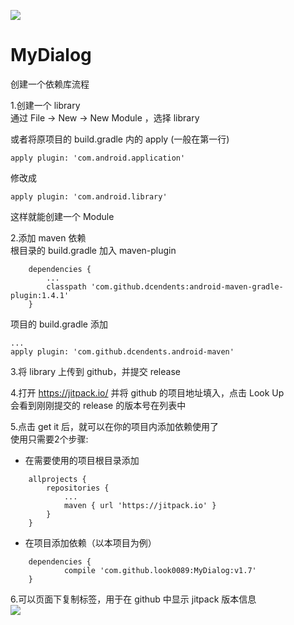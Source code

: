 [![](https://jitpack.io/v/look0089/MyDialog.svg)](https://jitpack.io/#look0089/MyDialog)
# MyDialog

创建一个依赖库流程

1.创建一个 library    
   通过 File -> New -> New Module ，选择 library    

   或者将原项目的 build.gradle 内的 apply (一般在第一行)

```
apply plugin: 'com.android.application'
```
   修改成
```
apply plugin: 'com.android.library'
```
   这样就能创建一个 Module    

2.添加 maven 依赖    
   根目录的 build.gradle 加入 maven-plugin    
```
    dependencies {
        ...
        classpath 'com.github.dcendents:android-maven-gradle-plugin:1.4.1'
    }
```

   项目的 build.gradle 添加    
```
...
apply plugin: 'com.github.dcendents.android-maven'
```

3.将 library 上传到 github，并提交 release    

4.打开 https://jitpack.io/ 并将 github 的项目地址填入，点击 Look Up    
   会看到刚刚提交的 release 的版本号在列表中    
 
5.点击 get it 后，就可以在你的项目内添加依赖使用了    
   使用只需要2个步骤:    
   - 在需要使用的项目根目录添加    
```
	allprojects {
		repositories {
			...
			maven { url 'https://jitpack.io' }
		}
	}
```
   - 在项目添加依赖（以本项目为例）    
```
	dependencies {
	        compile 'com.github.look0089:MyDialog:v1.7'
	}
```

6.可以页面下复制标签，用于在 github 中显示 jitpack 版本信息    
[![](https://jitpack.io/v/look0089/MyDialog.svg)](https://jitpack.io/#look0089/MyDialog)


